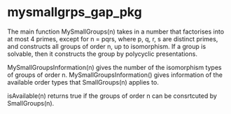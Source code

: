 # mysmallgrps_gap_pkg
The main function MySmallGroups(n) takes in a number that factorises into at most 4 primes, except for n = pqrs, where p, q, r, s are distinct primes, and constructs all groups of order n, up to isomorphism. If a group is solvable, then it constructs the group by polycyclic presentations.

MySmallGroupsInformation(n) gives the number of the isomorphism types of groups of order n.
MySmallGroupsInformation() gives information of the available order types that SmallGroups(n) applies to.

isAvailable(n) returns true if the groups of order n can be consrtcuted by SmallGroups(n).
